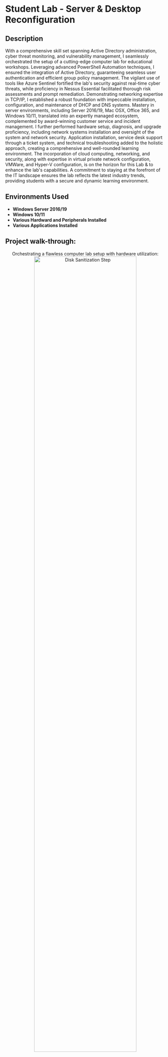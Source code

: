 <h1>Student Lab - Server & Desktop  Reconfiguration</h1>

<h2>Description</h2>
With a comprehensive skill set spanning Active Directory administration, cyber threat monitoring, and vulnerability management, I seamlessly orchestrated the setup of a cutting-edge computer lab for educational workshops. Leveraging advanced PowerShell Automation techniques, I ensured the integration of Active Directory, guaranteeing seamless user authentication and efficient group policy management. The vigilant use of tools like Azure Sentinel fortified the lab's security against real-time cyber threats, while proficiency in Nessus Essential facilitated thorough risk assessments and prompt remediation. Demonstrating networking expertise in TCP/IP, I established a robust foundation with impeccable installation, configuration, and maintenance of DHCP and DNS systems. Mastery in server environments, including Server 2016/19, Mac OSX, Office 365, and Windows 10/11, translated into an expertly managed ecosystem, complemented by award-winning customer service and incident management. I further performed hardware setup, diagnosis, and upgrade proficiency, including network systems installation and oversight of the system and network security. Application installation, service desk support through a ticket system, and technical troubleshooting added to the holistic approach, creating a comprehensive and well-rounded learning environment. The incorporation of cloud computing, networking, and security, along with expertise in virtual private network configuration, VMWare, and Hyper-V configuration, is on the horizon for this Lab & to enhance the lab's capabilities. A commitment to staying at the forefront of the IT landscape ensures the lab reflects the latest industry trends, providing students with a secure and dynamic learning environment.
<br />

<h2>Environments Used </h2>

- <b>Windows Server 2016/19</b>
- <b>Windows 10/11</b>
- <b>Various Hardward and Peripherals Installed</b>
- <b>Various Applications Installed</b>

<h2>Project walk-through:</h2>

<p align="center">
Orchestrating a flawless computer lab setup with hardware utilization: <br/>
<img src="https://imgur.com/LcueU06.png" height="80%" width="80%" alt="Disk Sanitization Step"/>
<br />
<br />
Initiating the computer lab setup with hardware utilization:  <br/>
<img src="https://imgur.com/RRR4doJ.png" height="80%" width="80%" alt="Disk Sanitization Step"/>
<br />
<br />Configuring Active Directory seamlessly using advanced PowerShell Automation: <br/>
<img src="https://imgur.com/TRpzBqJ.png" height="80%" width="80%" alt="Disk Sanitization Steps"/>
<br />
<br />
Ensuring smooth user authentication and efficient group policy management:  <br/>
<img src="https://imgur.com/8HfD1dk.png" height="80%" width="80%" alt="Disk Sanitization Steps"/>
<br />
<br />
Establishing a robust network foundation with TCP/IP expertise:  <br/>
<img src="https://imgur.com/7bndpZU.png" height="80%" width="80%" alt="Disk Sanitization Steps"/>
<br />
<br />
Impeccably installing, configuring, and maintaining DHCP and DNS systems:  <br/>
 <img src="https://imgur.com/NMT4mvL.png" height="80%" width="80%" alt="Disk Sanitization Steps"/>
<br />
<br />
Managing server environments, including Server 2016/19, Mac OSX, Office 365, and Windows 10/11:  <br/>
<img src="https://imgur.com/6DZJi3N.png" height="80%" width="80%" alt="Disk Sanitization Step"/>
<br />
<br />
Performing hardware setup, diagnosis, and upgrades for optimal performance: <br/>
<img src="https://imgur.com/RLiGSgp.png" height="80%" width="80%" alt="Disk Sanitization Steps"/>
<br />
<br />
Installing and configuring network systems to enhance connectivity:  <br/>
<img src="https://imgur.com/zXiJ17O.png" height="80%" width="80%" alt="Disk Sanitization Steps"/>
<br />
<br />
Overseeing system and network security to create a protected learning environment:  <br/>
<img src="https://imgur.com/d2P9Y0S.png" height="80%" width="80%" alt="Disk Sanitization Step"/>
<br />
<br />
Streamlining application installation to support diverse educational software needs: <br/>
<img src=https://imgur.com/rvBW65G.png" height="80%" width="80%" alt="Disk Sanitization Steps"/>
<br />
<br />
Offering efficient service desk support through a ticket system: <br/>
<img src=https://imgur.com/cc8LdwG.png" height="80%" width="80%" alt="Disk Sanitization Steps"/>
<br />
<br />
Expertly addressing technical issues through systematic troubleshooting: <br/>
<img src=https://imgur.com/MjP6RGp.png" height="80%" width="80%" alt="Disk Sanitization Steps"/>
<br />
<br />
Strengthening networking capabilities to meet diverse workshop requirements:  <br/>
<img src="https://imgur.com/fzHgzvq.png" height="80%" width="80%" alt="Disk Sanitization Steps"/>
<br />
<br />
Creating a well-rounded learning environment with enhanced capabilities:  <br/>
<img src="https://imgur.com/fzHgzvq.png" height="80%" width="80%" alt="Disk Sanitization Steps"/>
<br />
<br />
  Finalizing the comprehensive setup with all systems seamlessly integrated:  <br/>
<img src="https://imgur.com/NTNNKju.png" height="80%" width="80%" alt="Disk Sanitization Steps"/>
</p>

<!--
 ```diff
- text in red
+ text in green
! text in orange
# text in gray
@@ text in purple (and bold)@@
```
--!>

